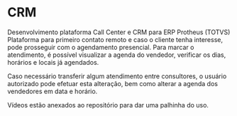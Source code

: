 # CRM
Desenvolvimento plataforma Call Center e CRM para ERP Protheus (TOTVS)
Plataforma para primeiro contato remoto e caso o cliente tenha interesse, pode prosseguir com o agendamento presencial. 
Para marcar o atendimento, é possível visualizar a agenda do vendedor, verificar os dias, horários e locais já agendados.

Caso necessário transferir algum atendimento entre consultores, o usuário autorizado pode efetuar esta alteração, bem como alterar 
a agenda dos vendedores em data e horário.

Vídeos estão anexados ao repositório para dar uma palhinha do uso. 

